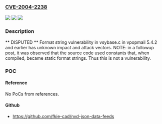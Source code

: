 ### [CVE-2004-2238](https://cve.mitre.org/cgi-bin/cvename.cgi?name=CVE-2004-2238)
![](https://img.shields.io/static/v1?label=Product&message=n%2Fa&color=blue)
![](https://img.shields.io/static/v1?label=Version&message=n%2Fa&color=blue)
![](https://img.shields.io/static/v1?label=Vulnerability&message=n%2Fa&color=brighgreen)

### Description

** DISPUTED ** Format string vulnerability in vsybase.c in vpopmail 5.4.2 and earlier has unknown impact and attack vectors.  NOTE: in a followup post, it was observed that the source code used constants that, when compiled, became static format strings.  Thus this is not a vulnerability.

### POC

#### Reference
No PoCs from references.

#### Github
- https://github.com/fkie-cad/nvd-json-data-feeds

